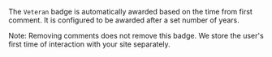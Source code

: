 The `Veteran` badge is automatically awarded based on the time from first comment. It is configured to be awarded after a set number of years.

Note: Removing comments does not remove this badge. We store the user's first time of interaction with your site separately.
